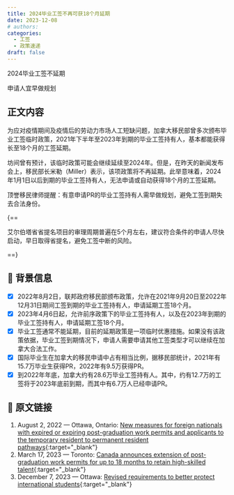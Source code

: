 ```yaml
---
title: 2024毕业工签不再可获18个月延期
date: 2023-12-08
# authors:
categories:
  - 工签
  - 政策速递
draft: false
---
```


<!-- ![cover pic](../img/6.jpg) -->
<style>
	.coverpic-container.date20231208 {
	background-image: url("/blog/img/8.jpg");
	}
</style>

<div class="coverWrapper">
<div class="coverpic-container date20231208" >
	<p class="title">2024毕业工签不延期</p>
	<p>申请人宜早做规划</p>
</div>
</div>



## 正文内容

为应对疫情期间及疫情后的劳动力市场人工短缺问题，加拿大移民部曾多次颁布毕业工签临时政策，2021年下半年至2023年到期的毕业工签持有人，基本都能获得长至18个月的工签延期。

<!-- more -->

坊间曾有预计，该临时政策可能会继续延续至2024年。但是，在昨天的新闻发布会上，移民部长米勒（Miller）表示，该项政策将不再延期。此举意味着，2024年1月1日以后到期的毕业工签持有人，无法申请或自动获得18个月的工签延期。

顶誉移民律师提醒：有意申请PR的毕业工签持有人需早做规划，避免工签到期失去合法身份。

{==

艾尔伯塔省省提名项目的审理周期普遍在5个月左右，建议符合条件的申请人尽快启动，早日取得省提名，避免工签中断的风险。

==}

## 📝 背景信息

- [x] 2022年8月2日，联邦政府移民部颁布政策，允许在2021年9月20日至2022年12月31日期间工签到期的毕业工签持有人，申请延期工签18个月。
- [x] 2023年4月6日起，允许前序政策下的毕业工签持有人，以及在2023年到期的毕业工签持有人，申请延期工签18个月。
- [x] 毕业工签通常不能延期，目前的延期政策是一项临时优惠措施。如果没有该政策依据，毕业工签到期情况下，申请人需要申请其他工签类型才可以继续在加拿大合法工作。
- [x] 国际毕业生在加拿大的移民申请中占有相当比例，据移民部统计，2021年有15.7万毕业生获得PR，2022年有9.5万获得PR。
- [x] 到2022年年底，加拿大约有28.6万毕业工签持有人。其中，约有12.7万的工签将于2023年底前到期，而其中有6.7万人已经申请PR。

## 🔗 原文链接

1. August 2, 2022 — Ottawa, Ontario: [New measures for foreign nationals with expired or expiring post-graduation work permits and applicants to the temporary resident to permanent resident pathways](https://www.canada.ca/en/immigration-refugees-citizenship/news/notices/measures-post-graduation-work-permits-temporary-resident-permanent-resident-pathways.html){:target="_blank"}
2. March 17, 2023 — Toronto: [Canada announces extension of post-graduation work permits for up to 18 months to retain high-skilled talent](https://www.canada.ca/en/immigration-refugees-citizenship/news/2023/03/canada-announces-extension-of-post-graduation-work-permits-for-up-to-18-months-to-retain-high-skilled-talent.html){:target="_blank"}
3. December 7, 2023 — Ottawa: [Revised requirements to better protect international students](https://www.canada.ca/en/immigration-refugees-citizenship/news/2023/12/revised-requirements-to-better-protect-international-students.html){:target="_blank"}


